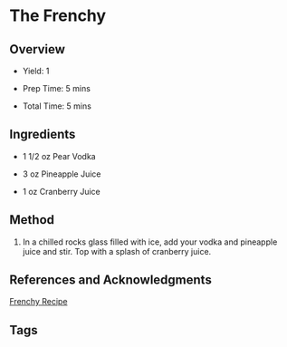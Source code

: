 # The Frenchy

## Overview

- Yield: 1

- Prep Time: 5 mins

- Total Time: 5 mins

## Ingredients

- 1 1/2 oz Pear Vodka

- 3 oz Pineapple Juice

- 1 oz Cranberry Juice

## Method

1. In a chilled rocks glass filled with ice, add your vodka and pineapple juice and stir. Top with a splash of cranberry juice.


## References and Acknowledgments

[Frenchy Recipe](http://www.pinfoody.com/frenchy-1-1-2-oz-pear-vodka-3-oz-pineapple-juice-1-oz-cranberry-juice/)

## Tags


